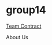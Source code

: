 # group14

[Team Contract](https://drive.google.com/file/d/0Bw1HyB20twU4VlcwRkpBdTJKY0E/view?usp=sharing)

About Us
